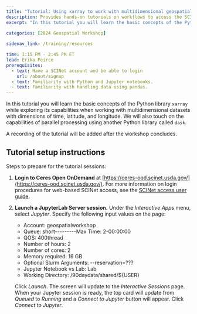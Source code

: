 ```yaml
---
title: "Tutorial: Using xarray to work with multidimensional geospatial datasets"
description: Provides hands-on tutorials on workflows to access the SCINet HPC systems and conduct geospatial research at scale and fosters geospatial research efforts.
excerpt: "In this tutorial you will learn the basic concepts of the Python library `xarray` while exploring its capabilities when working with multidimensional datasets with dimensions of time, latitude, and longitude. We will also touch on the capabilities of parallel processing using another Python library called `dask`."
 
categories: [2024 Geospatial Workshop] 

sidenav_link: /training/resources

time: 1:15 PM - 2:45 PM ET
lead: Erika Peirce
prerequisites:
  - text: Have a SCINet account and be able to login 
    url: /about/signup
  - text: Familiarity with Python and Jupyter notebooks. 
  - text: Familiarity with handling data using pandas.  
---
```


In this tutorial you will learn the basic concepts of the Python library `xarray` while exploring its capabilities when working with multidimensional datasets with dimensions of time, latitude, and longitude. We will also touch on the capabilities of parallel processing using another Python library called `dask`. 

A recording of the tutorial will be added after the workshop concludes. 

## Tutorial setup instructions

Steps to prepare for the tutorial sessions:

1. **Login to Ceres Open OnDemand** at [https://ceres-ood.scinet.usda.gov/](https://ceres-ood.scinet.usda.gov/). For more information on login procedures for web-based SCINet access, see the [SCINet access user guide]({{site.baseurl}}/guides/access/web-based-login).

1. **Launch a JupyterLab Server session.** Under the *Interactive Apps* menu, select *Jupyter*. Specify the following input values on the page:

    * Account: geospatialworkshop
    * Queue: short---------Max Time: 2-00:00:00
    * QOS: 400thread
    * Number of hours: 2
    * Number of cores: 2
    * Memory required: 16 GB
    * Optional Slurm Arguments: \-\-reservation=???
    * Jupyter Notebook vs Lab: Lab
    * Working Directory: /90daydata/shared/${USER}
  
    Click *Launch*. The screen will update to the *Interactive Sessions* page. When your Jupyter session is ready, the top card will update from *Queued* to *Running* and a *Connect to Jupyter* button will appear. Click *Connect to Jupyter*.

